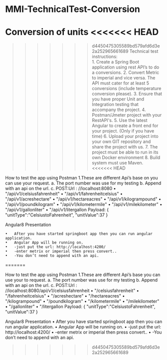 # MMI-TechnicalTest-Conversion
Conversion  of units
<<<<<<< HEAD
=======

>>>>>>> d4450475305589bd579afd6d3e2a252965661689
    Technical test instructions:    
    1. Create a Spring Boot application using rest API’s to do a conversions. 
    2. Convert Metric to imperial and vice versa. The API must cater for at least 5 conversions (include temperature conversion please). 
    3. Ensure that you have proper Unit and Integration testing that accompany the project. 
    4. Postman/Jmeter project with your RestAPI's. 
    5. Use the latest Angular to create a front end for your project. (Only if you have time) 
    6. Upload your project into your own GIT repository and share the project with us. 
    7. The project must be able to run in its own Docker environment 
    8. Build system must use Maven.
<<<<<<< HEAD
	
How to test the app using Postman 
	1.These are different  Api’s base on you can use your request.
		a.	The port number was use for my testing
		b.	Append with an api on the url.
		c.	POST:Url : //localhost:8080
			•	"/api/v1/celsiusfahrenheit"
			•	"/api/v1/fahrenheitcelsius"
			•	"/api/v1/acreshectare"
			•	"/api/v1/hectareacres"
			•	"/api/v1/kilogrampound"
			•	"/api/v1/poundkilogram"
			•	"/api/v1/kilometermile"
			•	"/api/v1/milekilometer"
			•	"/api/v1/gallonliter"
			•	"/api/v1/litergallon
	Payload:
	{
		"unitType":"CelsiustoFahrenheit",
		"unitValue":37
	}

Angular8 Presentation

	•	After you have started springboot app then you can run angular application.
	•	Angular App will be running on.
	•	-just put the url: http://localhost:4200/
	•	-enter metrix or imperial then press convert..
	•	-You don’t need to append with an api.

=======
    
    
How to test the app using Postman
1.These are different  Api’s base you can use your to request.
a.	The port number was use for my testing
b.	Append with an api on the url.
c.	POST:Url : //localhost:8080/api/v1/celsiusfahrenheit
•	"/celsiusfahrenheit"
•	"/fahrenheitcelsius"
•	"/acreshectare"
•	"/hectareacres"
•	"/kilogrampound"
•	"/poundkilogram"
•	"/kilometermile"
•	"/milekilometer"
•	"/gallonliter"
•	"/litergallon
Payload:
{
"unitType":"CelsiustoFahrenheit",
"unitValue":37
}

Angular8 Presentation
•	After you have started springboot app then you can run angular application.
•	Angular App will be running on.
•	-just put the url: http://localhost:4200/
•	-enter metrix or imperial then press convert..
•	-You don’t need to append with an api.



 
>>>>>>> d4450475305589bd579afd6d3e2a252965661689

